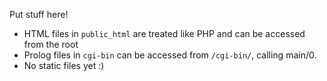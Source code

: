 Put stuff here!

- HTML files in `public_html` are treated like PHP and can be accessed from the root
- Prolog files in `cgi-bin` can be accessed from `/cgi-bin/`, calling main/0.
- No static files yet :)